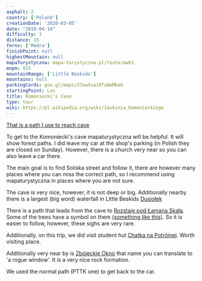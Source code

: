 ```yaml
---
asphalt: 2
country: ['Poland']
creationDate: '2020-03-05'
date: "2019-04-14"
difficulty: 3
distance: 15
ferns: ['Medra']
finishPoint: null
highestMountain: null
mapaTurystyczna: mapa-turystyczna.pl/route/awb1
mnpm: 915
mountainRange: ['Little Beskids']
mountains: null
parkingCords: goo.gl/maps/27ow5saJ8TuQmMbe6
startingPoint: Las
title: Komoniecki's Cave
type: tour
wiki: https://pl.wikipedia.org/wiki/Jaskinia_Komonieckiego
---
```


[That is a path I use to reach cave](mapa-turystyczna.pl/route/awbz)

To get to the Komoniecki's cave mapaturystyczna will be helpful. It will show forest paths.
I did leave my car at the shop's parking (in Polish they are closed on Sunday). However, there is a church very near so you can also leave a car there.

The main goal is to find Soliska street and follow it, there are however many places where you can miss the correct path, so I recommend using mapaturystyczna in places where you are not sure.

The cave is very nice, however, it is not deep or big. Additionally nearby there is a largest (big word) waterfall in Little Beskids [Dusiołek](https://pl.wikipedia.org/wiki/Dusio%C5%82ek_(wodospad))

There is a path that leads from the cave to [Rozstaje pod Łamaną Skałą](https://mapa-turystyczna.pl/node/rozstaje-pod-lamana-skala). Some of the trees have a symbol on them [(something like this)](https://www.iconfinder.com/icons/2748982/appearance_form_formation_geomatric_half_circle_shapes_icon). So it is easier to follow, however, these sighs are very rare.

Additionally, on this trip, we did visit student hut [Chatka na Potrójnej](http://www.potrojna.com.pl/). Worth visiting place.

Additionally very near by is [Zbójeckie Okno](https://pl.wikipedia.org/wiki/Zb%C3%B3jeckie_Okno) that name you can translate to 'a rogue window'. It is a very nice rock formation.

We used the normal path (PTTK one) to get back to the car.
